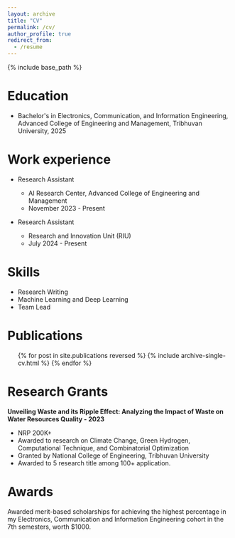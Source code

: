 ```yaml
---
layout: archive
title: "CV"
permalink: /cv/
author_profile: true
redirect_from:
  - /resume
---
```


{% include base_path %}

Education
======
* Bachelor's in Electronics, Communication, and Information Engineering, Advanced College of Engineering and Management, Tribhuvan University, 2025

Work experience
======
* Research Assistant
  * AI Research Center, Advanced College of Engineering and Management
  * November 2023 - Present
  <!-- * Duties include:  -->

* Research Assistant
  * Research and Innovation Unit (RIU)
  * July 2024 - Present
  <!-- * Duties included: Merging pull requests -->

<!-- * Summer 2015: Research Assistant
  * GitHub University
  * Duties included: Tagging issues
  * Supervisor: Professor Git -->
  
Skills
======
* Research Writing
* Machine Learning and Deep Learning
* Team Lead

Publications
======
  <ul>{% for post in site.publications reversed %}
    {% include archive-single-cv.html %}
  {% endfor %}</ul>

Research Grants 
======
**Unveiling Waste and its Ripple Effect: Analyzing the Impact of Waste on Water Resources Quality - 2023**
* NRP 200K+
* Awarded to research on Climate Change, Green Hydrogen, Computational Technique, and Combinatorial Optimization
* Granted by National College of Engineering, Tribhuvan University
* Awarded to 5 research title among 100+ application.

Awards 
=====
Awarded merit-based scholarships for achieving the highest percentage in my Electronics, Communication and Information Engineering cohort in the 7th semesters, worth $1000.
  
<!-- Talks
======
  <ul>{% for post in site.talks reversed %}
    {% include archive-single-talk-cv.html  %}
  {% endfor %}</ul>
  
Teaching
======
  <ul>{% for post in site.teaching reversed %}
    {% include archive-single-cv.html %}
  {% endfor %}</ul> -->
  
<!-- Service and leadership
======
* Currently signed in to 43 different slack teams -->
